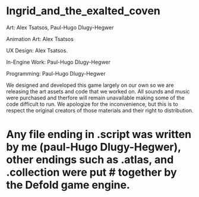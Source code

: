 # Ingrid_and_the_exalted_coven

Art: Alex Tsatsos, Paul-Hugo Dlugy-Hegwer

Animation Art: Alex Tsatsos

UX Design: Alex Tsatsos.

In-Engine Work: Paul-Hugo Dlugy-Hegwer

Programming: Paul-Hugo Dlugy-Hegwer

We designed and developed this game largely on our own so we are releasing the art assets and code that we worked on. All sounds and music were purchased and therfore will remain unavailable making some of the code difficult to run. We apologize for the inconvenience, but this is to respect the original creators of those materials and their right to distribution.
# Any file ending in .script was written by me (paul-Hugo Dlugy-Hegwer), other endings such as .atlas, and .collection were put # together by the Defold game engine.
